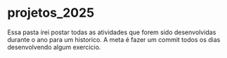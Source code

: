 # projetos_2025
Essa pasta irei postar todas as atividades que forem sido desenvolvidas durante o ano para um historico.
A meta é fazer um commit todos os dias desenvolvendo algum exercicio.

